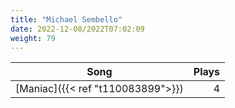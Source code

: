 ```yaml
---
title: "Michael Sembello"
date: 2022-12-08/2022T07:02:09
weight: 79
---
```




 Song | Plays 
----- | -----:
[Maniac]({{< ref "t110083899">}}) | 4
